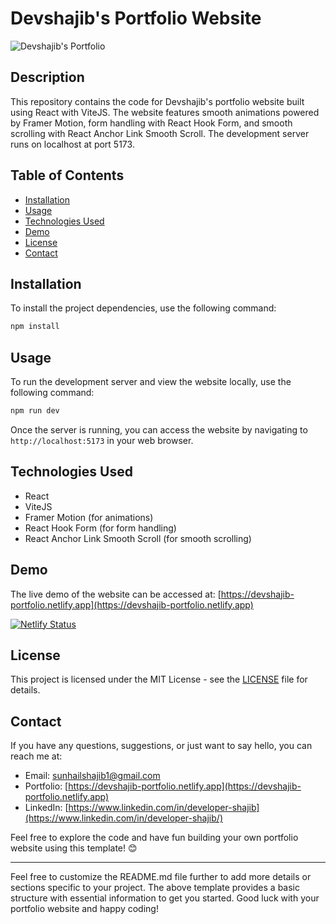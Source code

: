 # Devshajib's Portfolio Website

![Devshajib's Portfolio](.src//assets/React-Portfolio.png)

## Description

This repository contains the code for Devshajib's portfolio website built using React with ViteJS. The website features smooth animations powered by Framer Motion, form handling with React Hook Form, and smooth scrolling with React Anchor Link Smooth Scroll. The development server runs on localhost at port 5173.

## Table of Contents

- [Installation](#installation)
- [Usage](#usage)
- [Technologies Used](#technologies-used)
- [Demo](#demo)
- [License](#license)
- [Contact](#contact)

## Installation

To install the project dependencies, use the following command:

```bash
npm install
```

## Usage

To run the development server and view the website locally, use the following command:

```bash
npm run dev
```

Once the server is running, you can access the website by navigating to `http://localhost:5173` in your web browser.

## Technologies Used

- React
- ViteJS
- Framer Motion (for animations)
- React Hook Form (for form handling)
- React Anchor Link Smooth Scroll (for smooth scrolling)

## Demo

The live demo of the website can be accessed at: [https://devshajib-portfolio.netlify.app](https://devshajib-portfolio.netlify.app)

[![Netlify Status](https://api.netlify.com/api/v1/badges/YOUR_NETLIFY_SITE_ID_HERE/deploy-status)](https://app.netlify.com/sites/YOUR_NETLIFY_SITE_ID_HERE)

## License

This project is licensed under the MIT License - see the [LICENSE](LICENSE) file for details.

## Contact

If you have any questions, suggestions, or just want to say hello, you can reach me at:

- Email: sunhailshajib1@gmail.com
- Portfolio: [https://devshajib-portfolio.netlify.app](https://devshajib-portfolio.netlify.app)
- LinkedIn: [https://www.linkedin.com/in/developer-shajib](https://www.linkedin.com/in/developer-shajib/)

Feel free to explore the code and have fun building your own portfolio website using this template! 😊

---

Feel free to customize the README.md file further to add more details or sections specific to your project. The above template provides a basic structure with essential information to get you started. Good luck with your portfolio website and happy coding!
